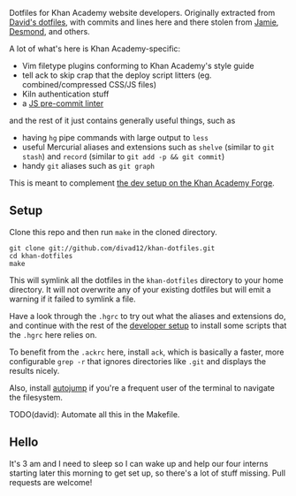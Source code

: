 Dotfiles for Khan Academy website developers. Originally extracted from [David's dotfiles](http://github.com/divad12/dotfiles), with commits and lines here and there stolen from [Jamie](http://github.com/phleet/dotfiles), [Desmond](https://github.com/dmnd), and others.

A lot of what's here is Khan Academy-specific:

- Vim filetype plugins conforming to Khan Academy's style guide
- tell ack to skip crap that the deploy script litters (eg. combined/compressed CSS/JS files)
- Kiln authentication stuff
- a [JS pre-commit linter](https://github.com/benkomalo/khan-linter)

and the rest of it just contains generally useful things, such as

- having `hg` pipe commands with large output to `less`
- useful Mercurial aliases and extensions such as `shelve` (similar to `git stash`) and `record` (similar to `git add -p && git commit`)
- handy `git` aliases such as `git graph`

This is meant to complement [the dev setup on the Khan Academy Forge](https://sites.google.com/a/khanacademy.org/forge/for-khan-employees/-new-employees-onboard-doc/developer-setup).

Setup
-----
Clone this repo and then run `make` in the cloned directory.

    git clone git://github.com/divad12/khan-dotfiles.git
    cd khan-dotfiles
    make

This will symlink all the dotfiles in the `khan-dotfiles` directory to your home directory. It will not overwrite any of your existing dotfiles but will emit a warning if it failed to symlink a file.

Have a look through the `.hgrc` to try out what the aliases and extensions do, and continue with the rest of the [developer setup](https://sites.google.com/a/khanacademy.org/forge/for-khan-employees/-new-employees-onboard-doc/developer-setup) to install some scripts that the `.hgrc` here relies on.

To benefit from the `.ackrc` here, install `ack`, which is basically a faster, more configurable `grep -r` that ignores directories like `.git` and displays the results nicely.

Also, install [autojump](https://github.com/joelthelion/autojump) if you're a frequent user of the terminal to navigate the filesystem.

TODO(david): Automate all this in the Makefile.

Hello
-----
It's 3 am and I need to sleep so I can wake up and help our four interns starting later this morning to get set up, so there's a lot of stuff missing. Pull requests are welcome!
